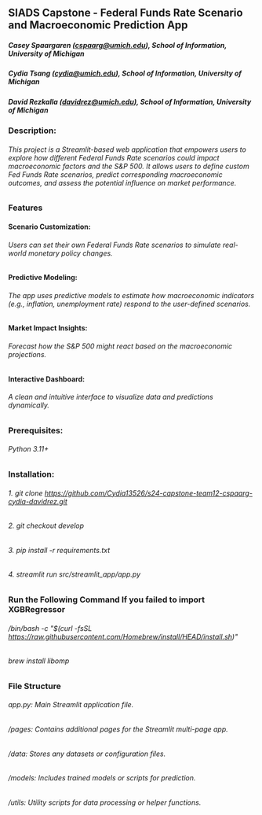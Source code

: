 ## SIADS Capstone - Federal Funds Rate Scenario and Macroeconomic Prediction App

##### Casey Spaargaren (cspaarg@umich.edu), School of Information, University of Michigan
##### Cydia Tsang (cydia@umich.edu), School of Information, University of Michigan
##### David Rezkalla (davidrez@umich.edu), School of Information, University of Michigan

### Description:
###### This project is a Streamlit-based web application that empowers users to explore how different Federal Funds Rate scenarios could impact macroeconomic factors and the S&P 500. It allows users to define custom Fed Funds Rate scenarios, predict corresponding macroeconomic outcomes, and assess the potential influence on market performance.

### Features
#### Scenario Customization:
###### Users can set their own Federal Funds Rate scenarios to simulate real-world monetary policy changes.

#### Predictive Modeling:
###### The app uses predictive models to estimate how macroeconomic indicators (e.g., inflation, unemployment rate) respond to the user-defined scenarios.

#### Market Impact Insights:
###### Forecast how the S&P 500 might react based on the macroeconomic projections.

#### Interactive Dashboard:
###### A clean and intuitive interface to visualize data and predictions dynamically.

### Prerequisites:
###### Python 3.11+

### Installation:
###### 1. git clone https://github.com/Cydia13526/s24-capstone-team12-cspaarg-cydia-davidrez.git
###### 2. git checkout develop
###### 3. pip install -r requirements.txt
###### 4. streamlit run src/streamlit_app/app.py

### Run the Following Command If you failed to import XGBRegressor
###### /bin/bash -c "$(curl -fsSL https://raw.githubusercontent.com/Homebrew/install/HEAD/install.sh)"
###### brew install libomp

### File Structure
###### app.py: Main Streamlit application file.
###### /pages: Contains additional pages for the Streamlit multi-page app.
###### /data: Stores any datasets or configuration files.
###### /models: Includes trained models or scripts for prediction.
###### /utils: Utility scripts for data processing or helper functions.
